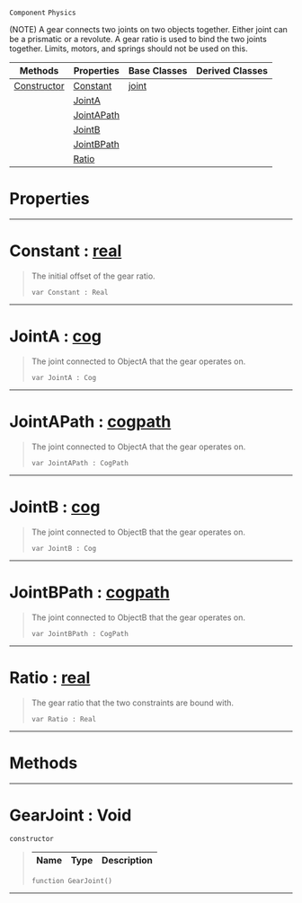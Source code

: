  `Component` `Physics`



(NOTE) A gear connects two joints on two objects together. Either joint can be a prismatic or a revolute. A gear ratio is used to bind the two joints together. Limits, motors, and springs should not be used on this.

|Methods|Properties|Base Classes|Derived Classes|
|---|---|---|---|
|[ Constructor](https://github.com/ZilchEngine/ZilchDocs/blob/master/code_reference/class_reference/gearjoint.md#gearjoint-void)|[ Constant](https://github.com/ZilchEngine/ZilchDocs/blob/master/code_reference/class_reference/gearjoint.md#constant-zilch-engine-doc)|[joint](https://github.com/ZilchEngine/ZilchDocs/blob/master/code_reference/class_reference/joint.md)| |
| |[ JointA](https://github.com/ZilchEngine/ZilchDocs/blob/master/code_reference/class_reference/gearjoint.md#jointa-zilch-engine-docum)| | |
| |[ JointAPath](https://github.com/ZilchEngine/ZilchDocs/blob/master/code_reference/class_reference/gearjoint.md#jointapath-zilch-engine-d)| | |
| |[ JointB](https://github.com/ZilchEngine/ZilchDocs/blob/master/code_reference/class_reference/gearjoint.md#jointb-zilch-engine-docum)| | |
| |[ JointBPath](https://github.com/ZilchEngine/ZilchDocs/blob/master/code_reference/class_reference/gearjoint.md#jointbpath-zilch-engine-d)| | |
| |[ Ratio](https://github.com/ZilchEngine/ZilchDocs/blob/master/code_reference/class_reference/gearjoint.md#ratio-zilch-engine-docume)| | |


 #  Properties


---  
 #  Constant : [real](https://github.com/ZilchEngine/ZilchDocs/blob/master/code_reference/nada_base_types/real.md)

> The initial offset of the gear ratio.
> ``` lang=cpp, name=Nada
> var Constant : Real


---  
 #  JointA : [cog](https://github.com/ZilchEngine/ZilchDocs/blob/master/code_reference/class_reference/cog.md)

> The joint connected to ObjectA that the gear operates on.
> ``` lang=cpp, name=Nada
> var JointA : Cog


---  
 #  JointAPath : [cogpath](https://github.com/ZilchEngine/ZilchDocs/blob/master/code_reference/class_reference/cogpath.md)

> The joint connected to ObjectA that the gear operates on.
> ``` lang=cpp, name=Nada
> var JointAPath : CogPath


---  
 #  JointB : [cog](https://github.com/ZilchEngine/ZilchDocs/blob/master/code_reference/class_reference/cog.md)

> The joint connected to ObjectB that the gear operates on.
> ``` lang=cpp, name=Nada
> var JointB : Cog


---  
 #  JointBPath : [cogpath](https://github.com/ZilchEngine/ZilchDocs/blob/master/code_reference/class_reference/cogpath.md)

> The joint connected to ObjectB that the gear operates on.
> ``` lang=cpp, name=Nada
> var JointBPath : CogPath


---  
 #  Ratio : [real](https://github.com/ZilchEngine/ZilchDocs/blob/master/code_reference/nada_base_types/real.md)

> The gear ratio that the two constraints are bound with.
> ``` lang=cpp, name=Nada
> var Ratio : Real


---  
 #  Methods


---  
 #  GearJoint : Void

 `constructor`

> 
> |Name|Type|Description|
> |---|---|---|
> ``` lang=cpp, name=Nada
> function GearJoint()
> ``` 


---  
 

 